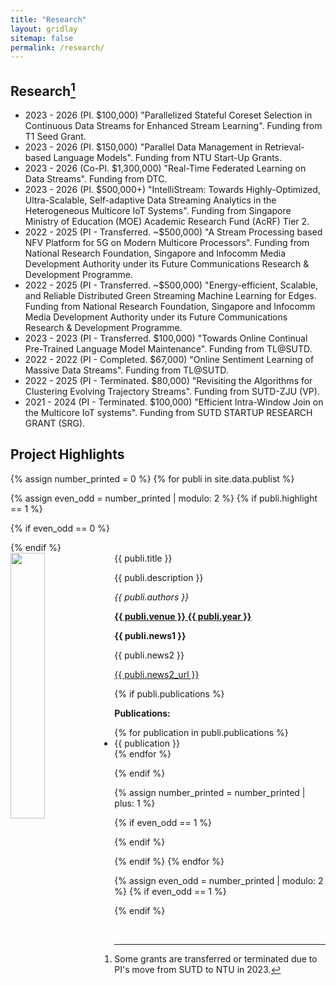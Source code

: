```yaml
---
title: "Research"
layout: gridlay
sitemap: false
permalink: /research/
---
```


## Research[^1]

- 2023 - 2026 (PI. $100,000) "Parallelized Stateful Coreset Selection in Continuous Data Streams for Enhanced Stream Learning". Funding from T1 Seed Grant. 
- 2023 - 2026 (PI. $150,000) "Parallel Data Management in Retrieval-based Language Models". Funding from NTU Start-Up Grants. 
- 2023 - 2026 (Co-PI. $1,300,000) "Real-Time Federated Learning on Data Streams". Funding from DTC. 
- 2023 - 2026 (PI. $500,000+) "IntelliStream: Towards Highly-Optimized, Ultra-Scalable, Self-adaptive Data Streaming Analytics in the Heterogeneous Multicore IoT Systems". Funding from Singapore Ministry of Education (MOE) Academic Research Fund (AcRF) Tier 2. 
- 2022 - 2025 (PI - Transferred. ~$500,000) "A Stream Processing based NFV Platform for 5G on Modern Multicore Processors". Funding from National Research Foundation, Singapore and Infocomm Media
Development Authority under its Future Communications Research & Development Programme. 
- 2022 - 2025 (PI - Transferred. ~$500,000) "Energy-efficient, Scalable, and Reliable Distributed Green Streaming
Machine Learning for Edges. Funding from National Research Foundation, Singapore and Infocomm Media Development Authority under its Future Communications Research & Development Programme. 
- 2023 - 2023 (PI - Transferred. $100,000) "Towards Online Continual Pre-Trained Language Model Maintenance". Funding from TL@SUTD.
- 2022 - 2022 (PI - Completed. $67,000) "Online Sentiment Learning of Massive Data Streams". Funding from TL@SUTD. 
- 2022 - 2025 (PI - Terminated. $80,000) "Revisiting the Algorithms for Clustering Evolving Trajectory Streams". Funding from SUTD-ZJU (VP). 
- 2021 - 2024 (PI - Terminated. $100,000) "Efficient Intra-Window Join on the Multicore IoT systems". Funding from SUTD STARTUP RESEARCH GRANT (SRG). 


[^1]: Some grants are transferred or terminated due to PI's move from SUTD to NTU in 2023.

## Project Highlights
{% assign number_printed = 0 %}
{% for publi in site.data.publist %}

{% assign even_odd = number_printed | modulo: 2 %}
{% if publi.highlight == 1 %}

{% if even_odd == 0 %}
<div class="row">
{% endif %}

<div class="col-sm-6 clearfix">
  <div class="well">
    <div class="row">
      <div class="col-sm-6">
        <pubtit>{{ publi.title }}</pubtit>
        <img src="{{ site.url }}{{ site.baseurl }}/images/pubpic/{{ publi.image }}" class="img-responsive" width="33%" style="float: left" />
        <p>{{ publi.description }}</p>
        <p><em>{{ publi.authors }}</em></p>
        <p><strong><a href="{{ publi.url }}">{{ publi.venue }} {{ publi.year }}</a></strong></p>
        <p class="text-danger"><strong>{{ publi.news1 }}</strong></p>
        <p>{{ publi.news2 }}</p>
        <p><a href="{{ publi.news2_url }}">{{ publi.news2_url }}</a></p>
      </div>
      <div class="col-sm-6">
        {% if publi.publications %}
          <p><strong>Publications:</strong></p>
          <ul>
            {% for publication in publi.publications %}
              <li>{{ publication }}</li>
            {% endfor %}
          </ul>
        {% endif %}
      </div>
    </div>
  </div>
</div>


{% assign number_printed = number_printed | plus: 1 %}

{% if even_odd == 1 %}
</div>
{% endif %}

{% endif %}
{% endfor %}

{% assign even_odd = number_printed | modulo: 2 %}
{% if even_odd == 1 %}
</div>
{% endif %}

<p> &nbsp; </p>